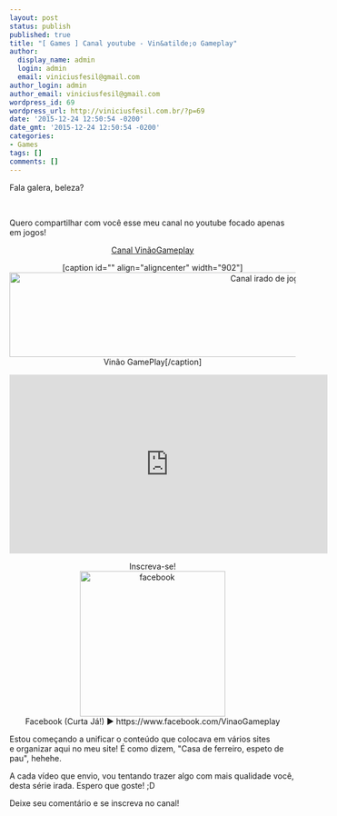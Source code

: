 ```yaml
---
layout: post
status: publish
published: true
title: "[ Games ] Canal youtube - Vin&atilde;o Gameplay"
author:
  display_name: admin
  login: admin
  email: viniciusfesil@gmail.com
author_login: admin
author_email: viniciusfesil@gmail.com
wordpress_id: 69
wordpress_url: http://viniciusfesil.com.br/?p=69
date: '2015-12-24 12:50:54 -0200'
date_gmt: '2015-12-24 12:50:54 -0200'
categories:
- Games
tags: []
comments: []
---
```

<p>Fala galera, beleza?</p>
<p>&nbsp;</p>
<p>Quero compartilhar com voc&ecirc; esse meu canal no youtube focado apenas em jogos!</p>
<div align="center">
<p><a href="https://www.youtube.com/channel/UC6kKnPYiMdr8iat2aBWZJjw">Canal Vin&atilde;oGameplay</a></p>
<p>[caption id="" align="aligncenter" width="902"]<img class="" src="https://yt3.ggpht.com/-3Jjx4-ugdls/VdU5fJ4_j1I/AAAAAAAAAB4/GsGE5_bMn6o/w2120-fcrop64=1,00005a57ffffa5a8-nd/backgrounder.png" alt="Canal irado de jogos!" width="902" height="149" /> Vin&atilde;o GamePlay[/caption]</p>
<p><iframe src="https://www.youtube.com/embed/Lxm9HEy-OEw" width="560" height="315" frameborder="0" allowfullscreen="allowfullscreen"></iframe></p>
<p>Inscreva-se!<br />
<a href="https://goo.gl/LgjL1S" target="_blank"><img class="alignnone size-full wp-image-70" src="http://viniciusfesil.com.br/wp-content/uploads/2015/12/facebook.png" alt="facebook" width="256" height="256" /></a><br />
Facebook (Curta J&aacute;!) ► https://www.facebook.com/VinaoGameplay</p>
</div>
<p>Estou come&ccedil;ando a unificar o conte&uacute;do que colocava em v&aacute;rios sites e&nbsp;organizar aqui no meu site!&nbsp;&Eacute; como dizem, "Casa de ferreiro, espeto de pau", hehehe.</p>
<p>A cada v&iacute;deo que envio, vou tentando trazer algo com mais qualidade voc&ecirc;, desta s&eacute;rie irada. Espero que goste! ;D</p>
<p>Deixe seu coment&aacute;rio e se inscreva no canal!</p>
